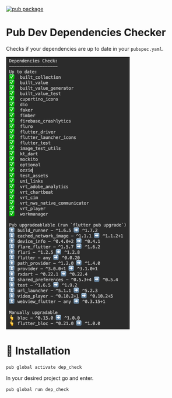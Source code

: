 [![pub package](https://img.shields.io/pub/v/dep_check.svg)](https://pub.dartlang.org/packages/dep_check)

# Pub Dev Dependencies Checker

Checks if your dependencies are up to date in your `pubspec.yaml`. 

![output_example](.art/output_example.png)

# :book: Installation

```shell
pub global activate dep_check
```

In your desired project go and enter.

```shell
pub global run dep_check
```
